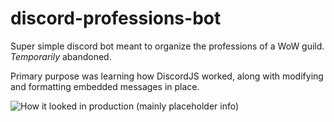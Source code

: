 # discord-professions-bot

Super simple discord bot meant to organize the professions of a WoW guild. *Temporarily* abandoned.

Primary purpose was learning how DiscordJS worked, along with modifying and formatting embedded messages in place. 

![How it looked in production (mainly placeholder info)](https://i.imgur.com/KivEQbV.png)
